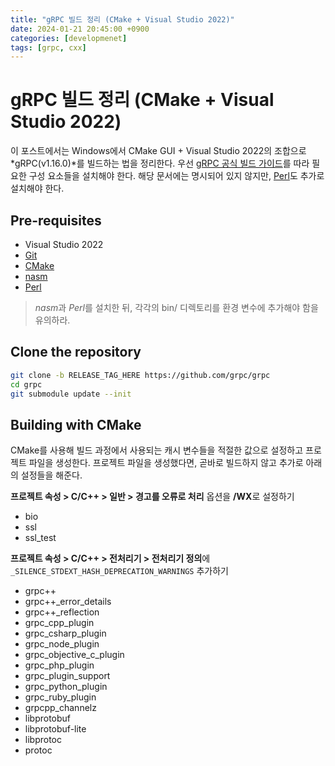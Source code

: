 ```yaml
---
title: "gRPC 빌드 정리 (CMake + Visual Studio 2022)"
date: 2024-01-21 20:45:00 +0900
categories: [developmenet]
tags: [grpc, cxx]
---
```


# gRPC 빌드 정리 (CMake + Visual Studio 2022)  

이 포스트에서는 Windows에서 CMake GUI + Visual Studio 2022의 조합으로 *gRPC(v1.16.0)*를 빌드하는 법을 정리한다. 우선 [gRPC 공식 빌드 가이드](https://github.com/grpc/grpc/blob/master/BUILDING.md#windows)를 따라 필요한 구성 요소들을 설치해야 한다. 해당 문서에는 명시되어 있지 않지만, [Perl](https://strawberryperl.com/)도 추가로 설치해야 한다.  

## Pre-requisites  

- Visual Studio 2022
- [Git](https://git-scm.com/)
- [CMake](https://cmake.org/download/)
- [nasm](https://www.nasm.us/)
- [Perl](https://strawberryperl.com/)

> *nasm*과 *Perl*를 설치한 뒤, 각각의 bin/ 디렉토리를 환경 변수에 추가해야 함을 유의하라.

## Clone the repository  

``` sh
git clone -b RELEASE_TAG_HERE https://github.com/grpc/grpc
cd grpc
git submodule update --init
```

## Building with CMake  

CMake를 사용해 빌드 과정에서 사용되는 캐시 변수들을 적절한 값으로 설정하고 프로젝트 파일을 생성한다. 프로젝트 파일을 생성했다면, 곧바로 빌드하지 않고 추가로 아래의 설정들을 해준다.  

**프로젝트 속성 > C/C++ > 일반 > 경고를 오류로 처리** 옵션을 **/WX**로 설정하기  

- bio
- ssl
- ssl_test

**프로젝트 속성 > C/C++ > 전처리기 > 전처리기 정의**에 `_SILENCE_STDEXT_HASH_DEPRECATION_WARNINGS` 추가하기  

- grpc++
- grpc++_error_details
- grpc++_reflection
- grpc_cpp_plugin
- grpc_csharp_plugin
- grpc_node_plugin
- grpc_objective_c_plugin
- grpc_php_plugin
- grpc_plugin_support
- grpc_python_plugin
- grpc_ruby_plugin
- grpcpp_channelz
- libprotobuf
- libprotobuf-lite
- libprotoc
- protoc
